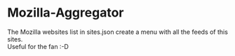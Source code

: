 Mozilla-Aggregator
===============

The Mozilla websites list in sites.json create a menu with all the feeds of this sites.  
Useful for the fan :-D

